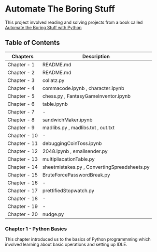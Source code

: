 # **Automate The Boring Stuff**
This project involved reading and solving projects from a book called [Automate the Boring Stuff with Python](https://automatetheboringstuff.com)


## Table of Contents
| Chapters | Description |
| --- | --- |
| Chapter - 1 | README.md |
| Chapter - 2 | README.md |
| Chapter - 3 | collatz.py |
| Chapter - 4 | commacode.ipynb , character.ipynb |
| Chapter - 5 | chess.py , FantasyGameInventor.ipynb |
| Chapter - 6 | table.ipynb | 
| Chapter - 7 | - | 
| Chapter - 8 | sandwichMaker.ipynb |
| Chapter - 9 | madlibs.py , madlibs.txt , out.txt |
| Chapter - 10 | - |
| Chapter - 11 | debuggingCoinToss.ipynb |
| Chapter - 12 | 2048.ipynb , emailsender.py |
| Chapter - 13 | multipliacationTable.py |
| Chapter - 14 | sheetmistakes.py , ConvertingSpreadsheets.py |
| Chapter - 15 | BruteForcePasswordBreak.py |
| Chapter - 16 | - |
| Chapter - 17 | prettifiedStopwatch.py |
| Chapter - 18 | - |
| Chapter - 19 | - |
| Chapter - 20 | nudge.py |

### Chapter 1 - Python Basics
This chapter introduced us to the basics of Python programmming which involved learning about basic operations and setting up IDLE. 

